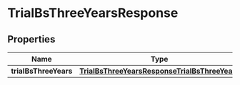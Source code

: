 

# TrialBsThreeYearsResponse

## Properties

Name | Type | Description | Notes
------------ | ------------- | ------------- | -------------
**trialBsThreeYears** | [**TrialBsThreeYearsResponseTrialBsThreeYears**](TrialBsThreeYearsResponseTrialBsThreeYears.md) |  | 



